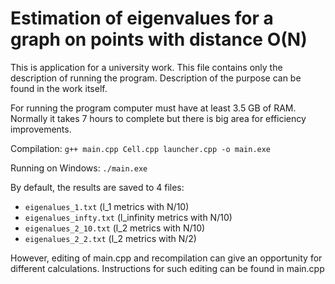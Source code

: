 # Estimation of eigenvalues for a graph on points with distance O(N)

This is application for a university work.
This file contains only the description of running the program.
Description of the purpose can be found in the work itself.

For running the program computer must have at least 3.5 GB of RAM.
Normally it takes 7 hours to complete but there is big area for efficiency improvements.

Compilation: `g++ main.cpp Cell.cpp launcher.cpp -o main.exe `

Running on Windows: `./main.exe`

By default, the results are saved to 4 files:
- `eigenalues_1.txt` (l_1 metrics with N/10)
- `eigenalues_infty.txt` (l_infinity metrics with N/10)
- `eigenalues_2_10.txt` (l_2 metrics with N/10)
- `eigenalues_2_2.txt` (l_2 metrics with N/2)

However, editing of main.cpp and recompilation can give an opportunity for different calculations.
Instructions for such editing can be found in main.cpp